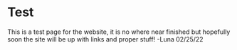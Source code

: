 # Test
This is a test page for the website, it is no where near finished but hopefully soon the site will be up with links and proper stuff! -Luna 02/25/22
